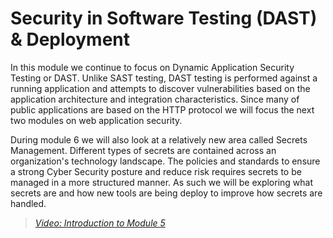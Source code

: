 # Security in Software Testing (DAST) & Deployment

In this module we continue to focus on Dynamic Application Security Testing or DAST.  Unlike SAST testing, DAST testing is performed against a running application and attempts to discover vulnerabilities based on the application architecture and integration characteristics.  Since many of public applications are based on the HTTP protocol we will focus the next two modules on web application security.

During module 6 we will also look at a relatively new area called Secrets Management.  Different types of secrets are contained across an organization's technology landscape.  The policies and standards to ensure a strong Cyber Security posture and reduce risk requires secrets to be managed in a more structured manner.  As such we will be exploring what secrets are and how new tools are being deploy to improve how secrets are handled. 

> [*Video: Introduction to Module 5*](https://auburn.hosted.panopto.com/Panopto/Pages/Viewer.aspx?id=e09fb3d4-68ff-4396-bffc-aeba0142f64b)

